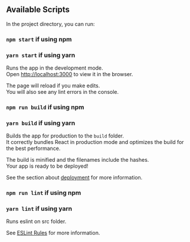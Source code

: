 ## Available Scripts

In the project directory, you can run:

### `npm start` if using npm
### `yarn start` if using yarn

Runs the app in the development mode.<br />
Open [http://localhost:3000](http://localhost:3000) to view it in the browser.

The page will reload if you make edits.<br />
You will also see any lint errors in the console.

### `npm run build` if using npm
### `yarn build` if using yarn

Builds the app for production to the `build` folder.<br />
It correctly bundles React in production mode and optimizes the build for the best performance.

The build is minified and the filenames include the hashes.<br />
Your app is ready to be deployed!

See the section about [deployment](https://facebook.github.io/create-react-app/docs/deployment) for more information.

### `npm run lint` if using npm
### `yarn lint` if using yarn

Runs eslint on src folder.

See [ESLint Rules](https://eslint.org/docs/rules/) for more information.

